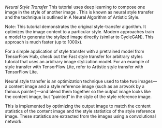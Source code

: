 *Neural Style Transfer*
This tutorial uses deep learning to compose one image in the style of another image . This is known as neural style transfer and the technique is outlined in A Neural Algorithm of Artistic Style.

Note: This tutorial demonstrates the original style-transfer algorithm. It optimizes the image content to a particular style. Modern approaches train a model to generate the stylized image directly (similar to CycleGAN). This approach is much faster (up to 1000x).

For a simple application of style transfer with a pretrained model from TensorFlow Hub, check out the Fast style transfer for arbitrary styles tutorial that uses an arbitrary image stylization model. For an example of style transfer with TensorFlow Lite, refer to Artistic style transfer with TensorFlow Lite.

Neural style transfer is an optimization technique used to take two images—a content image and a style reference image (such as an artwork by a famous painter)—and blend them together so the output image looks like the content image, but “painted” in the style of the style reference image.

This is implemented by optimizing the output image to match the content statistics of the content image and the style statistics of the style reference image. These statistics are extracted from the images using a convolutional network.
